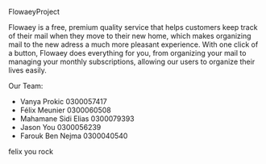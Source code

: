﻿FlowaeyProject

Flowaey is a free, premium quality service that helps customers keep track of 
their mail when they move to their new home, which makes organizing mail to the 
new adress a much more pleasant experience. With one click of a button, Flowaey 
does everything for you, from organizing your mail to managing your monthly 
subscriptions, allowing our users to organize their lives easily.


Our Team:
- Vanya Prokic 0300057417
- Félix Meunier 0300060508
- Mahamane Sidi Elias 0300079393
- Jason You 0300056239
- Farouk Ben Nejma 0300040540

felix you rock 
